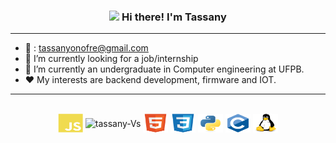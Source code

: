 <h3 align="center"><img src = "https://raw.githubusercontent.com/MartinHeinz/MartinHeinz/master/wave.gif" width = 30px> Hi there! I'm Tassany</h3>

---
- 📧 : tassanyonofre@gmail.com
- 🔭 I’m currently looking for a job/internship
- 🌱 I’m currently an undergraduate in Computer engineering at UFPB.
- ❤️ My interests are backend development, firmware and IOT. 

----
<div  align="center" style="display: inline_block"><br>
  <img align="center" alt="tassany-Js" height="30" width="40" src="https://raw.githubusercontent.com/devicons/devicon/master/icons/javascript/javascript-plain.svg">
  <img align="center" alt="tassany-Vs" height="30" width="40" src="https://cdn.jsdelivr.net/gh/devicons/devicon/icons/vscode/vscode-original.svg">
  <img align="center" alt="tassany-HTML" height="30" width="40" src="https://raw.githubusercontent.com/devicons/devicon/master/icons/html5/html5-original.svg">
  <img align="center" alt="tassany-CSS" height="30" width="40" src="https://raw.githubusercontent.com/devicons/devicon/master/icons/css3/css3-original.svg">
  <img align="center" alt="tassany-Python" height="30" width="40" src="https://raw.githubusercontent.com/devicons/devicon/master/icons/python/python-original.svg">
  <img align="center" alt="tassany-C++" height="30" width="40" src="https://raw.githubusercontent.com/devicons/devicon/master/icons/c/c-original.svg">
  <img align="center" alt="tassany-Linux" height="30" width="40" src="https://raw.githubusercontent.com/devicons/devicon/master/icons/linux/linux-original.svg">
</div>
